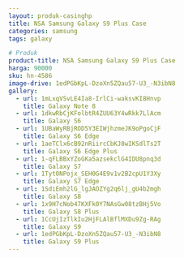 ```yaml
---
layout: produk-casinghp
title: NSA Samsung Galaxy S9 Plus Case
categories: samsung
tags: galaxy

# Produk
product-title: NSA Samsung Galaxy S9 Plus Case
harga: 90000
sku: hn-4586
image-drive: 1edPGbKpL-DzoXn5ZQau57-U3_-N3ibN8
gallery:
  - url: 1mLxqVSvLE4Ia8-IrlCi-waksvKI8Hnvp
    title: Galaxy Note 8
  - url: 1dkwRbCjKFolbtR4ZUU63Y4wRkk7LlAcm
    title: Galaxy S6
  - url: 1UBaWyRBjROD5Y3EIWjhzmeJK9oPgoCjF
    title: Galaxy S6 Edge
  - url: 1aeTClx6cB92nRiircCbKJ8wIKSdlTs2T
    title: Galaxy S6 Edge Plus
  - url: 1-qFLBBxYZoGKa5azsekclG4IDU8pnq3d
    title: Galaxy S7
  - url: 1Tyt0NPojx_SEH0G4E9v1v2B2cpU1Y3Xy
    title: Galaxy S7 Edge
  - url: 1SdiEmh2lG_lgJAOZYg2q6lj_gU4b2mgh
    title: Galaxy S8
  - url: 1x9H7cNob47KXFk0Y7NAsGw08tzBHj5Vo
    title: Galaxy S8 Plus
  - url: 1CcUjIzTlkIu2HjFLAlBflMXDu9Zg-RAg
    title: Galaxy S9
  - url: 1edPGbKpL-DzoXn5ZQau57-U3_-N3ibN8
    title: Galaxy S9 Plus
---
```

